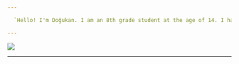 ```yaml
---

  `Hello! I'm Doğukan. I am an 8th grade student at the age of 14. I have an active site.` [`qreardedwashere.cf`](https://qreardedwashere.cf) 

---
```


<a href="https://github.com/qreardedwastakennN">
  <img src="https://github-readme-stats.vercel.app/api?username=qreardedwastakennN&count_private=true&hide_border=true&show_icons=true&include_all_commits=true&bg_color=000000&title_color=00d0ff&text_color=FFFFFF&icon_color=00d0ff">
</a>

---
